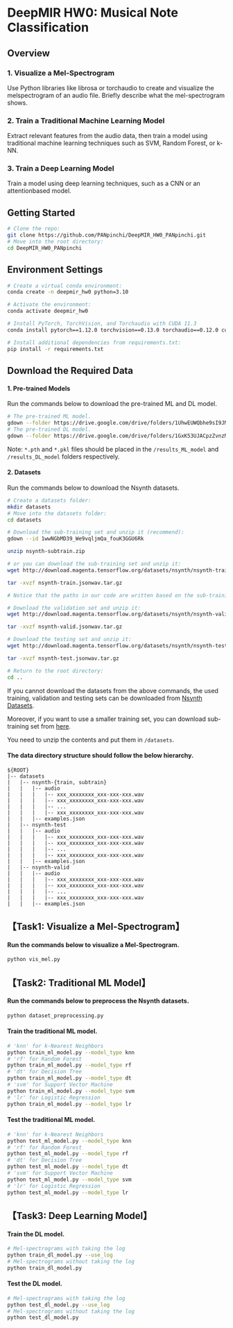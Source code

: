 # DeepMIR HW0: Musical Note Classification

## Overview
### 1. Visualize a Mel-Spectrogram
Use Python libraries like librosa or torchaudio to create and visualize the melspectrogram of an audio file. Briefly describe what the mel-spectrogram shows.
### 2. Train a Traditional Machine Learning Model
Extract relevant features from the audio data, then train a model using
traditional machine learning techniques such as SVM, Random Forest, or k-NN.
### 3. Train a Deep Learning Model
Train a model using deep learning techniques, such as a CNN or an attentionbased model.

## Getting Started 
```bash
# Clone the repo:
git clone https://github.com/PANpinchi/DeepMIR_HW0_PANpinchi.git
# Move into the root directory:
cd DeepMIR_HW0_PANpinchi
```
## Environment Settings
```bash
# Create a virtual conda environment:
conda create -n deepmir_hw0 python=3.10

# Activate the environment:
conda activate deepmir_hw0

# Install PyTorch, TorchVision, and Torchaudio with CUDA 11.3
conda install pytorch==1.12.0 torchvision==0.13.0 torchaudio==0.12.0 cudatoolkit=11.3 -c pytorch

# Install additional dependencies from requirements.txt:
pip install -r requirements.txt
```
## Download the Required Data
#### 1. Pre-trained Models
Run the commands below to download the pre-trained ML and DL model. 
```bash
# The pre-trained ML model. 
gdown --folder https://drive.google.com/drive/folders/1UhwEUWQbhe9sI9JMvPMEugBRkptyMTf2?usp=drive_link
# The pre-trained DL model. 
gdown --folder https://drive.google.com/drive/folders/1GxK53UJACpzZvnzM87DXZlJzeUqk2-5O?usp=drive_link
```
Note: `*.pth` and `*.pkl` files should be placed in the `/results_ML_model` and `/results_DL_model` folders respectively.

#### 2. Datasets
Run the commands below to download the Nsynth datasets.
```bash
# Create a datasets folder:
mkdir datasets
# Move into the datasets folder:
cd datasets
```
```bash
# Download the sub-training set and unzip it (recommend):
gdown --id 1wwNGbMD39_We9vqljmQa_fouK3GGU6Rk

unzip nsynth-subtrain.zip

# or you can download the sub-training set and unzip it:
wget http://download.magenta.tensorflow.org/datasets/nsynth/nsynth-train.jsonwav.tar.gz

tar -xvzf nsynth-train.jsonwav.tar.gz

# Notice that the paths in our code are written based on the sub-training dataset. Therefore, you may encounter some path-related error messages when using the training data set.
```
```bash
# Download the validation set and unzip it:
wget http://download.magenta.tensorflow.org/datasets/nsynth/nsynth-valid.jsonwav.tar.gz

tar -xvzf nsynth-valid.jsonwav.tar.gz
```
```bash
# Download the testing set and unzip it:
wget http://download.magenta.tensorflow.org/datasets/nsynth/nsynth-test.jsonwav.tar.gz

tar -xvzf nsynth-test.jsonwav.tar.gz
```
```bash
# Return to the root directory:
cd ..
```

If you cannot download the datasets from the above commands, the
used training, validation and testing sets can be downloaded from [Nsynth Datasets](https://magenta.tensorflow.org/datasets/nsynth).

Moreover, if you want to use a smaller training set, you can download sub-training set from [here](https://drive.google.com/file/d/1wwNGbMD39_We9vqljmQa_fouK3GGU6Rk/view?usp=sharing).


You need to unzip the contents and put them in `/datasets`.

#### The data directory structure should follow the below hierarchy.
```
${ROOT}
|-- datasets
|   |-- nsynth-{train, subtrain}
|   |   |-- audio
|   |   |   |-- xxx_xxxxxxxx_xxx-xxx-xxx.wav
|   |   |   |-- xxx_xxxxxxxx_xxx-xxx-xxx.wav
|   |   |   |-- ...
|   |   |   |-- xxx_xxxxxxxx_xxx-xxx-xxx.wav
|   |   |-- examples.json
|   |-- nsynth-test
|   |   |-- audio
|   |   |   |-- xxx_xxxxxxxx_xxx-xxx-xxx.wav
|   |   |   |-- xxx_xxxxxxxx_xxx-xxx-xxx.wav
|   |   |   |-- ...
|   |   |   |-- xxx_xxxxxxxx_xxx-xxx-xxx.wav
|   |   |-- examples.json
|   |-- nsynth-valid
|   |   |-- audio
|   |   |   |-- xxx_xxxxxxxx_xxx-xxx-xxx.wav
|   |   |   |-- xxx_xxxxxxxx_xxx-xxx-xxx.wav
|   |   |   |-- ...
|   |   |   |-- xxx_xxxxxxxx_xxx-xxx-xxx.wav
|   |   |-- examples.json
```

## 【Task1: Visualize a Mel-Spectrogram】
#### Run the commands below to visualize a Mel-Spectrogram.
```bash
python vis_mel.py
```

## 【Task2: Traditional ML Model】
#### Run the commands below to preprocess the Nsynth datasets.
```bash
python dataset_preprocessing.py
```

#### Train the traditional ML model.
```bash
# 'knn' for k-Nearest Neighbors
python train_ml_model.py --model_type knn
# 'rf' for Random Forest
python train_ml_model.py --model_type rf
# 'dt' for Decision Tree
python train_ml_model.py --model_type dt
# 'svm' for Support Vector Machine
python train_ml_model.py --model_type svm
# 'lr' for Logistic Regression
python train_ml_model.py --model_type lr
```

#### Test the traditional ML model.
```bash
# 'knn' for k-Nearest Neighbors
python test_ml_model.py --model_type knn
# 'rf' for Random Forest
python test_ml_model.py --model_type rf
# 'dt' for Decision Tree
python test_ml_model.py --model_type dt
# 'svm' for Support Vector Machine
python test_ml_model.py --model_type svm
# 'lr' for Logistic Regression
python test_ml_model.py --model_type lr
```

## 【Task3: Deep Learning Model】
#### Train the DL model.
```bash
# Mel-spectrograms with taking the log
python train_dl_model.py --use_log
# Mel-spectrograms without taking the log
python train_dl_model.py
```

#### Test the DL model.
```bash
# Mel-spectrograms with taking the log
python test_dl_model.py --use_log
# Mel-spectrograms without taking the log
python test_dl_model.py
```


